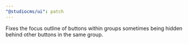 ```yaml
---
"@studiocms/ui": patch
---
```


Fixes the focus outline of buttons within groups sometimes being hidden behind other buttons in the same group.
